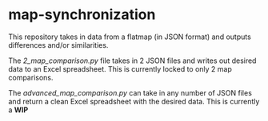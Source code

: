 # map-synchronization

This repository takes in data from a flatmap (in JSON format) and outputs differences and/or similarities.

The _2_map_comparison.py_ file takes in 2 JSON files and writes out desired data to an Excel spreadsheet. This is currently locked to only 2 map comparisons.

The _advanced_map_comparison.py_ can take in any number of JSON files and return a clean Excel spreadsheet with the desired data. This is currently a **WIP**
